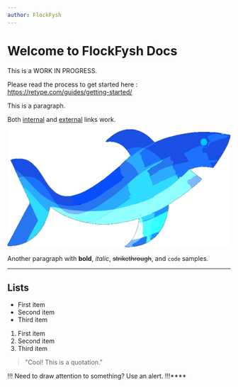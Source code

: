 ```yaml
---
author: FlockFysh
---
```


# Welcome to FlockFysh Docs

This is a WORK IN PROGRESS.

Please read the process to get started here : https://retype.com/guides/getting-started/

This is a paragraph.

Both [internal](README.md) and [external](https://example.com) links work.

![Your logo](logo.png)

Another paragraph with **bold**, _italic_, ~~strikethrough~~, and `code` samples.

---

## Lists

- First item
- Second item
- Third item

1. First item
2. Second item
3. Third item

> "Cool! This is a quotation."

!!!
Need to draw attention to something? Use an alert.
!!!\*\*\*\*
